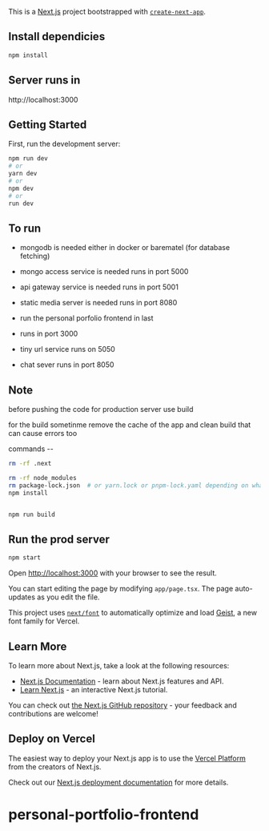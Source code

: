 This is a [Next.js](https://nextjs.org) project bootstrapped with [`create-next-app`](https://nextjs.org/docs/app/api-reference/cli/create-next-app).


## Install dependicies

```bash
npm install
```

## Server runs in 

http://localhost:3000

## Getting Started

First, run the development server:

```bash
npm run dev  
# or
yarn dev
# or
npm dev  
# or
run dev  
```

## To run 

- mongodb is needed either in docker or barematel (for database fetching)

- mongo access service is needed 
  runs in port 5000

- api gateway service is needed
  runs in port 5001

- static media server is needed
  runs in port 8080

- run the personal porfolio frontend in last 
- runs in port 3000

- tiny url service runs on 5050

- chat sever runs in port 8050 



## Note 

before pushing the code for production server use build

for the build sometinme remove the cache of the app and clean build that can cause errors too 

commands --   

```bash
rm -rf .next

rm -rf node_modules
rm package-lock.json  # or yarn.lock or pnpm-lock.yaml depending on what you use
npm install


```


```bash 

npm run build 

```

## Run the prod server 

```bash
npm start
```



Open [http://localhost:3000](http://localhost:3000) with your browser to see the result.

You can start editing the page by modifying `app/page.tsx`. The page auto-updates as you edit the file.

This project uses [`next/font`](https://nextjs.org/docs/app/building-your-application/optimizing/fonts) to automatically optimize and load [Geist](https://vercel.com/font), a new font family for Vercel.

## Learn More

To learn more about Next.js, take a look at the following resources:

- [Next.js Documentation](https://nextjs.org/docs) - learn about Next.js features and API.
- [Learn Next.js](https://nextjs.org/learn) - an interactive Next.js tutorial.

You can check out [the Next.js GitHub repository](https://github.com/vercel/next.js) - your feedback and contributions are welcome!

## Deploy on Vercel

The easiest way to deploy your Next.js app is to use the [Vercel Platform](https://vercel.com/new?utm_medium=default-template&filter=next.js&utm_source=create-next-app&utm_campaign=create-next-app-readme) from the creators of Next.js.

Check out our [Next.js deployment documentation](https://nextjs.org/docs/app/building-your-application/deploying) for more details.
# personal-portfolio-frontend
